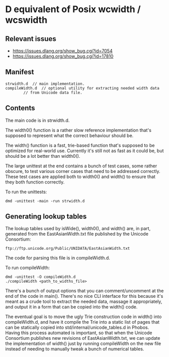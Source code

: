 D equivalent of Posix wcwidth / wcswidth
========================================

Relevant issues
---------------

* https://issues.dlang.org/show_bug.cgi?id=7054
* https://issues.dlang.org/show_bug.cgi?id=17810


Manifest
--------

	strwidth.d	// main implementation.
	compileWidth.d	// optional utility for extracting needed width data
			// from Unicode data file.


Contents
--------

The main code is in strwidth.d.

The width0() function is a rather slow reference implementation that's supposed
to represent what the correct behaviour should be.

The width() function is a fast, trie-based function that's supposed to be
optimized for real-world use.  Currently it's still not as fast as it could be,
but should be a lot better than width0().

The large unittest at the end contains a bunch of test cases, some rather
obscure, to test various corner cases that need to be addressed correctly.
These test cases are applied both to width0() and width() to ensure that they
both function correctly.

To run the unittests:

	dmd -unittest -main -run strwidth.d


Generating lookup tables
------------------------

The lookup tables used by isWide(), width0(), and width() are, in part,
generated from the EastAsianWidth.txt file published by the Unicode Consortium:

	ftp://ftp.unicode.org/Public/UNIDATA/EastAsianWidth.txt

The code for parsing this file is in compileWidth.d.

To run compileWidth:

	dmd -unittest -O compileWidth.d
	./compileWidth <path_to_widths_file>

There's a bunch of output options that you can comment/uncomment at the end of
the code in main().  There's no nice CLI interface for this because it's meant
as a crude tool to extract the needed data, massage it appropriately, and
output it in a form that can be copied into the width() code.

The eventual goal is to move the ugly Trie construction code in width() into
compileWidth.d, and have it compile the Trie into a static list of pages that
can be statically copied into std/internal/unicode_tables.d in Phobos.  Having
this process automated is important, so that when the Unicode Consortium
publishes new revisions of EastAsianWidth.txt, we can update the implementation
of width() just by running compileWidth on the new file instead of needing to
manually tweak a bunch of numerical tables.

